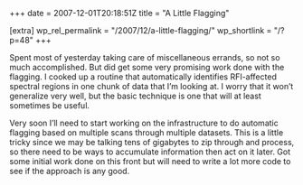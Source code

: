 +++
date = 2007-12-01T20:18:51Z
title = "A Little Flagging"

[extra]
wp_rel_permalink = "/2007/12/a-little-flagging/"
wp_shortlink = "/?p=48"
+++

Spent most of yesterday taking care of miscellaneous errands, so not so much
accomplished. But did get some very promising work done with the flagging. I
cooked up a routine that automatically identifies RFI-affected spectral
regions in one chunk of data that I’m looking at. I worry that it won’t
generalize very well, but the basic technique is one that will at least
sometimes be useful.

Very soon I’ll need to start working on the infrastructure to do automatic
flagging based on multiple scans through multiple datasets. This is a little
tricky since we may be talking tens of gigabytes to zip through and process,
so there need to be ways to accumulate information then act on it later. Got
some initial work done on this front but will need to write a lot more code to
see if the approach is any good.
